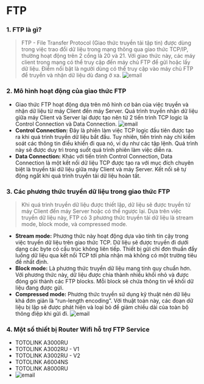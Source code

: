# FTP
### 1. FTP là gì?
> FTP - File Transfer Protocol (Giao thức truyền tải tập tin) được dùng trong việc trao đổi dữ liệu trong mạng thông qua giao thức TCP/IP, thường hoạt động trên 2 cổng là 20 và 21. Với giao thức này, các máy client trong mạng có thể truy cập đến máy chủ FTP để gửi hoặc lấy dữ liệu. Điểm nổi bật là người dùng có thể truy cập vào máy chủ FTP để truyền và nhận dữ liệu dù đang ở xa.
![email](https://www.totolink.vn/public/uploads/img_article/giaothucftplaginhungdieubanchuabietvegiaothucftp-1.png)
### 2. Mô hình hoạt động của giao thức FTP
- Giao thức FTP hoạt động dựa trên mô hình cơ bản của việc truyền và nhận dữ liệu từ máy Client đến máy Server. Quá trình truyền nhận dữ liệu giữa máy Client và Server lại được tạo nên từ 2 tiến trình TCP logic là Control Connection và Data Connection.
![email](https://www.totolink.vn/public/uploads/img_article/giaothucftplaginhungdieubanchuabietvegiaothucftp-2.png)
- **Control Connection:** Đây là phiên làm việc TCP logic đầu tiên được tạo ra khi quá trình truyền dữ liệu bắt đầu. Tuy nhiên, tiến trình này chỉ kiểm soát các thông tin điều khiển đi qua nó, ví dụ như các tập lệnh. Quá trình này sẽ được duy trì trong suốt quá trình phiên làm việc diễn ra.
- **Data Connection:** Khác với tiến trình Control Connection, Data Connection là một kết nối dữ liệu TCP được tạo ra với mục đích chuyên biệt là truyền tải dữ liệu giữa máy Client và máy Server. Kết nối sẽ tự động ngắt khi quá trình truyền tải dữ liệu hoàn tất.
### 3. Các phương thức truyền dữ liệu trong giao thức FTP
> Khi quá trình truyền dữ liệu được thiết lập, dữ liệu sẽ được truyền từ máy Client đến máy Server hoặc có thể ngược lại. Dựa trên việc truyền dữ liệu này, FTP có 3 phương thức truyền tải dữ liệu là stream mode, block mode, và compressed mode.
- **Stream mode:** Phương thức này hoạt động dựa vào tính tin cậy trong việc truyền dữ liệu trên giao thức TCP. Dữ liệu sẽ được truyền đi dưới dạng các byte có cấu trúc không liên tiếp. Thiết bị gửi chỉ đơn thuần đẩy luồng dữ liệu qua kết nối TCP tới phía nhận mà không có một trường tiêu đề nhất định.
- **Block mode:** Là phương thức truyền dữ liệu mang tính quy chuẩn hơn. Với phương thức này, dữ liệu được chia thành nhiều khối nhỏ và được đóng gói thành các FTP blocks. Mỗi block sẽ chứa thông tin về khối dữ liệu đang được gửi.
- **Compressed mode:** Phương thức truyền sử dụng kỹ thuật nén dữ liệu khá đơn giản là “run-length encoding”. Với thuật toán này, các đoạn dữ liệu bị lặp sẽ được phát hiện và loại bỏ để giảm chiều dài của toàn bộ thông điệp khi gửi đi.
![email](https://www.totolink.vn/public/uploads/img_article/giaothucftplaginhungdieubanchuabietvegiaothucftp-3.png)
### 4. Một số thiết bị Router Wifi hỗ trợ FTP Service
- TOTOLINK A3000RU
- TOTOLINK A3002RU - V1
- TOTOLINK A3002RU - V2
- TOTOLINK A6004NS
- TOTOLINK A8000RU
- ![email](https://encrypted-tbn0.gstatic.com/images?q=tbn:ANd9GcTvWhXa-GN_skUn_0OXhHGTpflgfX3GaTogug&usqp=CAU)
